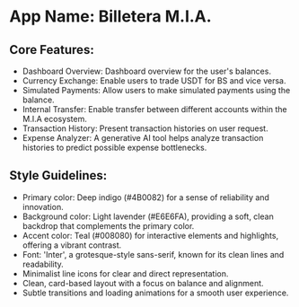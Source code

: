 # **App Name**: Billetera M.I.A.

## Core Features:

- Dashboard Overview: Dashboard overview for the user's balances.
- Currency Exchange: Enable users to trade USDT for BS and vice versa.
- Simulated Payments: Allow users to make simulated payments using the balance.
- Internal Transfer: Enable transfer between different accounts within the M.I.A ecosystem.
- Transaction History: Present transaction histories on user request.
- Expense Analyzer: A generative AI tool helps analyze transaction histories to predict possible expense bottlenecks.

## Style Guidelines:

- Primary color: Deep indigo (#4B0082) for a sense of reliability and innovation.
- Background color: Light lavender (#E6E6FA), providing a soft, clean backdrop that complements the primary color.
- Accent color: Teal (#008080) for interactive elements and highlights, offering a vibrant contrast.
- Font: 'Inter', a grotesque-style sans-serif, known for its clean lines and readability.
- Minimalist line icons for clear and direct representation.
- Clean, card-based layout with a focus on balance and alignment.
- Subtle transitions and loading animations for a smooth user experience.